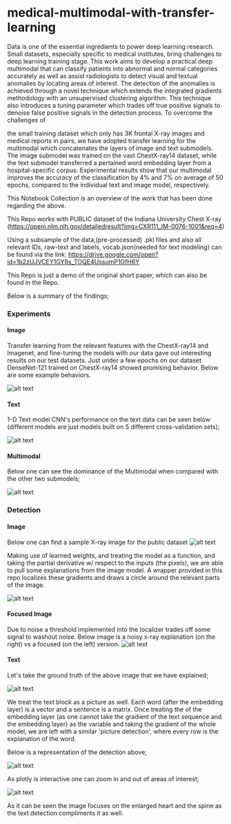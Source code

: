 # medical-multimodal-with-transfer-learning

Data is one of the essential ingredients to power deep learning research. Small datasets, especially specific to medical institutes, bring challenges to deep learning training stage. This work aims to develop a practical deep multimodal that can classify patients into abnormal and normal categories accurately as well as assist radiologists to detect visual and textual anomalies by locating areas of interest. The detection of the anomalies is achieved through a novel technique which extends the integrated gradients methodology with an unsupervised clustering algorithm. This technique also introduces a tuning parameter which trades off true positive signals to denoise false positive signals in the detection process. To overcome the challenges of

the small training dataset which only has 3K frontal X-ray images and medical reports in pairs, we have adopted transfer learning for the multimodal which concatenates the layers of image and text submodels. The image submodel was trained on the vast ChestX-ray14 dataset, while the text submodel transferred a pertained word embedding layer from a hospital-specific corpus. Experimental results show that our multimodal improves the accuracy of the classification by 4% and 7% on average of 50 epochs, compared to the individual text and image model, respectively.

This Notebook Collection is an overview of the work that has been done regarding the above.

This Repo works with PUBLIC dataset of the Indiana University Chest X-ray (https://openi.nlm.nih.gov/detailedresult?img=CXR111_IM-0076-1001&req=4)

Using a subsample of the data,(pre-processed) .pkl files and also all relevant IDs, raw-text and labels, vocab.json(needed for text modeling) can be found via the link: https://drive.google.com/open?id=1b2zUJVCEY1GY8s_TOQE4UssumP1OfH6Y

This Repo is just a demo of the original short paper, which can also be found in the Repo.

Below is a summary of the findings;

### Experiments

#### Image

Transfer learning from the relevant features with the ChestX-ray14 and Imagenet, and fine-tuning the models with our data gave out interesting results on our test datasets. Just under a few epochs on our dataset DenseNet-121 trained on ChestX-ray14 showed promising behavior. Below are some example behaviors.

![alt text](https://github.com/faikezra/medical-multimodaling-with-transfer-learning/blob/master/repo_images/cnns.png)

#### Text

1-D Text model CNN's performance on the text data can be seen below (different models are just models built on 5 different cross-validation sets);

![alt text](https://github.com/faikezra/medical-multimodaling-with-transfer-learning/blob/master/repo_images/texts.png)

#### Multimodal

Below one can see the dominance of the Multimodal when compared with the other two submodels;

![alt text](https://github.com/faikezra/medical-multimodaling-with-transfer-learning/blob/master/repo_images/graph1.png)


### Detection

#### Image
Below one can find a sample X-ray image for the public dataset
![alt text](https://github.com/faikezra/medical-multimodaling-with-transfer-learning/blob/master/repo_images/sample_xray.png)

Making use of learned weights, and treating the model as a function, and taking the partial derivative w/ respect to the inputs (the pixels), we are able to pull some explanations from the image model. A wrapper provided in this repo localizes these gradients and draws a circle around the relevant parts of the image.

![alt text](https://github.com/faikezra/medical-multimodaling-with-transfer-learning/blob/master/repo_images/detection.png)

#### Focused Image

Due to noise a threshold implemented into the localizer trades off some signal to washout noise. Below image is a noisy x-ray explanation (on the right) vs a focused (on the left) version.
![alt text](https://github.com/faikezra/medical-multimodaling-with-transfer-learning/blob/master/repo_images/focus_detection.png)

#### Text

Let's take the ground truth of the above image that we have explained;

![alt text](https://github.com/faikezra/medical-multimodaling-with-transfer-learning/blob/master/repo_images/raw_text.png)

We treat the text block as a picture as well. Each word (after the embedding layer) is a vector and a sentence is a matrix. Once treating the of the embedding layer (as one cannot take the gradient of the text sequence and the embedding layer) as the variable and taking the gradient of the whole model, we are left with a similar 'picture detection', where every row is the explanation of the word.

Below is a representation of the detection above;

![alt text](https://github.com/faikezra/medical-multimodaling-with-transfer-learning/blob/master/repo_images/text_explainations1.png)

As plotly is interactive one can zoom in and out of areas of interest;

![alt text](https://github.com/faikezra/medical-multimodaling-with-transfer-learning/blob/master/repo_images/text_explainations.png)

As it can be seen the image focuses on the enlarged heart and the spine as the text detection compliments it as well.
